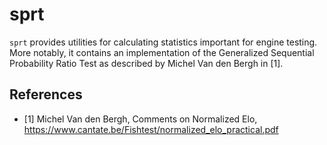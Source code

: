 # sprt

`sprt` provides utilities for calculating statistics important for engine testing.
More notably, it contains an implementation of the Generalized Sequential Probability Ratio Test
as described by Michel Van den Bergh in \[1\].

## References

* \[1\] Michel Van den Bergh, Comments on Normalized Elo, https://www.cantate.be/Fishtest/normalized_elo_practical.pdf
